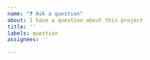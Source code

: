 ```yaml
---
name: "❓ Ask a question"
about: I have a question about this project
title: ''
labels: question
assignees: ''

---
```


<!-- Feel free to ask any question about this project down below -->
